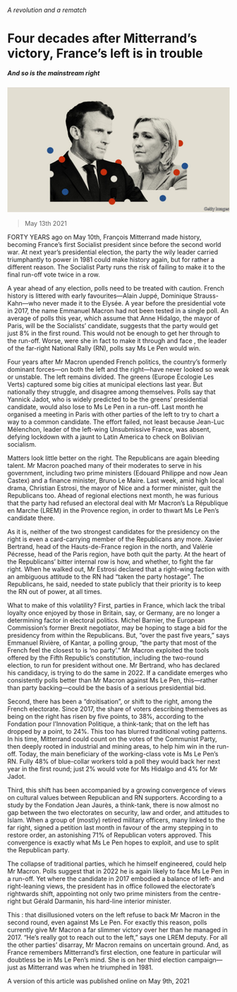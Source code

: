 ###### A revolution and a rematch

# Four decades after Mitterrand’s victory, France’s left is in trouble 

##### And so is the mainstream right 

![image](images/20210515_eud001.jpg) 

> May 13th 2021 

FORTY YEARS ago on May 10th, François Mitterrand made history, becoming France’s first Socialist president since before the second world war. At next year’s presidential election, the party the wily leader carried triumphantly to power in 1981 could make history again, but for rather a different reason. The Socialist Party runs the risk of failing to make it to the final run-off vote twice in a row.

A year ahead of any election, polls need to be treated with caution. French history is littered with early favourites—Alain Juppé, Dominique Strauss-Kahn—who never made it to the Elysée. A year before the presidential vote in 2017, the name Emmanuel Macron had not been tested in a single poll. An average of polls this year, which assume that Anne Hidalgo, the mayor of Paris, will be the Socialists’ candidate, suggests that the party would get just 8% in the first round. This would not be enough to get her through to the run-off. Worse, were she in fact to make it through and face , the leader of the far-right National Rally (RN), polls say Ms Le Pen would win.


Four years after Mr Macron upended French politics, the country’s formerly dominant forces—on both the left and the right—have never looked so weak or unstable. The left remains divided. The greens (Europe Écologie Les Verts) captured some big cities at municipal elections last year. But nationally they struggle, and disagree among themselves. Polls say that Yannick Jadot, who is widely predicted to be the greens’ presidential candidate, would also lose to Ms Le Pen in a run-off. Last month he organised a meeting in Paris with other parties of the left to try to chart a way to a common candidate. The effort failed, not least because Jean-Luc Mélenchon, leader of the left-wing Unsubmissive France, was absent, defying lockdown with a jaunt to Latin America to check on Bolivian socialism.

Matters look little better on the right. The Republicans are again bleeding talent. Mr Macron poached many of their moderates to serve in his government, including two prime ministers (Edouard Philippe and now Jean Castex) and a finance minister, Bruno Le Maire. Last week, amid high local drama, Christian Estrosi, the mayor of Nice and a former minister, quit the Republicans too. Ahead of regional elections next month, he was furious that the party had refused an electoral deal with Mr Macron’s La République en Marche (LREM) in the Provence region, in order to thwart Ms Le Pen’s candidate there.

As it is, neither of the two strongest candidates for the presidency on the right is even a card-carrying member of the Republicans any more. Xavier Bertrand, head of the Hauts-de-France region in the north, and Valérie Pécresse, head of the Paris region, have both quit the party. At the heart of the Republicans’ bitter internal row is how, and whether, to fight the far right. When he walked out, Mr Estrosi declared that a right-wing faction with an ambiguous attitude to the RN had “taken the party hostage”. The Republicans, he said, needed to state publicly that their priority is to keep the RN out of power, at all times.

What to make of this volatility? First, parties in France, which lack the tribal loyalty once enjoyed by those in Britain, say, or Germany, are no longer a determining factor in electoral politics. Michel Barnier, the European Commission’s former Brexit negotiator, may be hoping to stage a bid for the presidency from within the Republicans. But, “over the past five years,” says Emmanuel Rivière, of Kantar, a polling group, “the party that most of the French feel the closest to is ‘no party’.” Mr Macron exploited the tools offered by the Fifth Republic’s constitution, including the two-round election, to run for president without one. Mr Bertrand, who has declared his candidacy, is trying to do the same in 2022. If a candidate emerges who consistently polls better than Mr Macron against Ms Le Pen, this—rather than party backing—could be the basis of a serious presidential bid.

Second, there has been a “droitisation”, or shift to the right, among the French electorate. Since 2017, the share of voters describing themselves as being on the right has risen by five points, to 38%, according to the Fondation pour l’Innovation Politique, a think-tank; that on the left has dropped by a point, to 24%. This too has blurred traditional voting patterns. In his time, Mitterrand could count on the votes of the Communist Party, then deeply rooted in industrial and mining areas, to help him win in the run-off. Today, the main beneficiary of the working-class vote is Ms Le Pen’s RN. Fully 48% of blue-collar workers told a poll they would back her next year in the first round; just 2% would vote for Ms Hidalgo and 4% for Mr Jadot.

Third, this shift has been accompanied by a growing convergence of views on cultural values between Republican and RN supporters. According to a study by the Fondation Jean Jaurès, a think-tank, there is now almost no gap between the two electorates on security, law and order, and attitudes to Islam. When a group of (mostly) retired military officers, many linked to the far right, signed a petition last month in favour of the army stepping in to restore order, an astonishing 71% of Republican voters approved. This convergence is exactly what Ms Le Pen hopes to exploit, and use to split the Republican party.

The collapse of traditional parties, which he himself engineered, could help Mr Macron. Polls suggest that in 2022 he is again likely to face Ms Le Pen in a run-off. Yet where the candidate in 2017 embodied a balance of left- and right-leaning views, the president has in office followed the electorate’s rightwards shift, appointing not only two prime ministers from the centre-right but Gérald Darmanin, his hard-line interior minister.

This : that disillusioned voters on the left refuse to back Mr Macron in the second round, even against Ms Le Pen. For exactly this reason, polls currently give Mr Macron a far slimmer victory over her than he managed in 2017. “He’s really got to reach out to the left,” says one LREM deputy. For all the other parties’ disarray, Mr Macron remains on uncertain ground. And, as France remembers Mitterrand’s first election, one feature in particular will doubtless be in Ms Le Pen’s mind. She is on her third election campaign—just as Mitterrand was when he triumphed in 1981.

A version of this article was published online on May 9th, 2021

